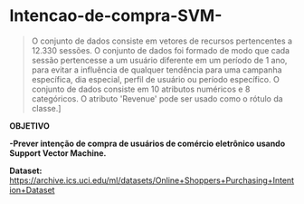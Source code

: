 # Intencao-de-compra-SVM-

> O conjunto de dados consiste em vetores de recursos pertencentes a 12.330 sessões. O conjunto de dados foi formado de modo que cada sessão pertencesse a um usuário diferente em um período de 1 ano, para evitar a influência de qualquer tendência para uma campanha específica, dia especial, perfil de usuário ou período específico. O conjunto de dados consiste em 10 atributos numéricos e 8 categóricos. O atributo 'Revenue' pode ser usado como o rótulo da classe.]


**OBJETIVO**

**-Prever intenção de compra de usuários de comércio eletrônico usando Support Vector Machine.**


**Dataset:** https://archive.ics.uci.edu/ml/datasets/Online+Shoppers+Purchasing+Intention+Dataset
